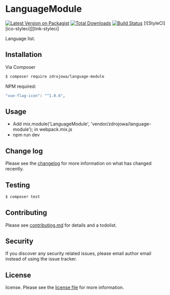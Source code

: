 # LanguageModule

[![Latest Version on Packagist][ico-version]][link-packagist]
[![Total Downloads][ico-downloads]][link-downloads]
[![Build Status][ico-travis]][link-travis]
[![StyleCI][ico-styleci]][link-styleci]

Language list.

## Installation

Via Composer

``` bash
$ composer require zdrojowa/language-module
```

NPM required:
``` bash
"vue-flag-icon": "^1.0.6",
```

## Usage
- Add mix.module('LanguageModule', 'vendor/zdrojowa/language-module'); in webpack.mix.js
- npm run dev

## Change log

Please see the [changelog](changelog.md) for more information on what has changed recently.

## Testing

``` bash
$ composer test
```

## Contributing

Please see [contributing.md](contributing.md) for details and a todolist.

## Security

If you discover any security related issues, please email author email instead of using the issue tracker.

## License

license. Please see the [license file](license.md) for more information.

[ico-version]: https://img.shields.io/packagist/v/zdrojowa/language-module.svg?style=flat-square
[ico-downloads]: https://img.shields.io/packagist/dt/zdrojowa/language-module.svg?style=flat-square
[ico-travis]: https://img.shields.io/travis/zdrojowa/language-module/master.svg?style=flat-square

[link-packagist]: https://packagist.org/packages/zdrojowa/language-module
[link-downloads]: https://packagist.org/packages/zdrojowa/language-module
[link-travis]: https://travis-ci.org/zdrojowa/language-module
[link-author]: https://github.com/zdrojowa
[link-contributors]: ../../contributors
